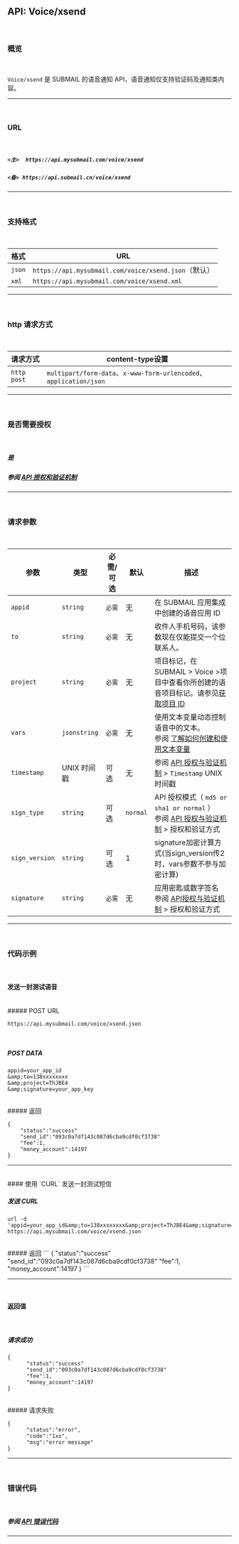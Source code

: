##  API: Voice/xsend
<br>

### **概览**

<br>

`Voice/xsend` 是 SUBMAIL 的语音通知 API，语音通知仅支持验证码及通知类内容。

---

<br>

### **URL**

<br>

##### `<主>  https://api.mysubmail.com/voice/xsend`

##### `<备> https://api.submail.cn/voice/xsend`

---
<br>

###  **支持格式**

<br>

| 格式   | URL                                                  |
| ------ | ---------------------------------------------------- |
| `json` | `https://api.mysubmail.com/voice/xsend.json`（默认） |
| `xml`  | `https://api.mysubmail.com/voice/xsend.xml`          |

---

<br>

### **http 请求方式**

<br>

| 请求方式    | content-type设置                                             |
| ----------- | ------------------------------------------------------------ |
| `http post` | `multipart/form-data`、`x-www-form-urlencoded`、`application/json` |

---

<br>

### **是否需要授权**

<br>

##### 是

##### 参阅 [API 授权和验证机制](https://www.mysubmail.com/documents/J9mty)

---

<br>

### **请求参数**

<br>

| 参数           | 类型         | 必需/可选 | 默认     | 描述                                                         |
| -------------- | ------------ | --------- | -------- | ------------------------------------------------------------ |
| `appid`        | `string`     | `必需`    | 无       | 在 SUBMAIL 应用集成中创建的语音应用 ID                       |
| `to`           | `string`     | `必需`    | 无       | 收件人手机号码，该参数现在仅能提交一个位联系人。             |
| `project`      | `string`     | `必需`    | 无       | 项目标记，在 SUBMAIL > Voice >项目中查看你所创建的语音项目标记。请参见[获取项目 ID](https://www.mysubmail.com/documents/tvF3K4) |
| `vars`         | `jsonstring` | `必需`    | 无       | 使用文本变量动态控制语音中的文本。<br>参阅 [了解如何创建和使用文本变量](https://www.mysubmail.com/documents/wlyI31) |
| `timestamp`    | UNIX 时间戳  | 可选      | 无       | 参阅 [API 授权与验证机制](https://www.mysubmail.com/documents/J9mty)  \>  `Timestamp` UNIX 时间戳 |
| `sign_type`    | `string`     | 可选      | `normal` | API 授权模式（  `md5 or sha1 or normal` ）<br>参阅 [API 授权与验证机制](https://www.mysubmail.com/documents/J9mty)  \>  授权和验证方式 |
| `sign_version` | `string`     | 可选      | 1        | signature加密计算方式(当sign_version传2时，vars参数不参与加密计算) |
| `signature`    | `string`     | `必需`    | 无       | 应用密匙或数字签名<br>参阅 [API授权与验证机制](https://www.mysubmail.com/documents/J9mty)  \>  授权和验证方式 |

---

<br>

### **代码示例**

<br>

#### 发送一封测试语音

<br>
##### POST URL

```
https://api.mysubmail.com/voice/xsend.json
```

<br>

##### POST DATA

```
appid=your_app_id
&amp;to=138xxxxxxxx
&amp;project=ThJBE4
&amp;signature=your_app_key
```

<br>
##### 返回


```
{
    "status":"success"
    "send_id":"093c0a7df143c087d6cba9cdf0cf3738"
    "fee":1,
    "money_account":14197
}
```

---

<br>
#### 使用 `CURL` 发送一封测试短信

<br>


##### 发送 CURL

```
url -d 'appid=your_app_id&amp;to=138xxxxxxxx&amp;project=ThJBE4&amp;signature=your_app_key' https://api.mysubmail.com/voice/xsend.json
```

<br>
##### 返回
```
{
      "status":"success"
      "send_id":"093c0a7df143c087d6cba9cdf0cf3738"
      "fee":1,
      "money_account":14197
}
```

---

<br>

#### 返回值

<br>



##### 请求成功


```
{
      "status":"success"
      "send_id":"093c0a7df143c087d6cba9cdf0cf3738"
      "fee":1,
      "money_account":14197
}
```

<br>
##### 请求失败


```
{
      "status":"error",
      "code":"1xx",
      "msg":"error message"
}
```
---

<br>

### **错误代码**

<br>

##### 参阅 [API 错误代码](https://www.mysubmail.com/documents/smwHw2)

------
